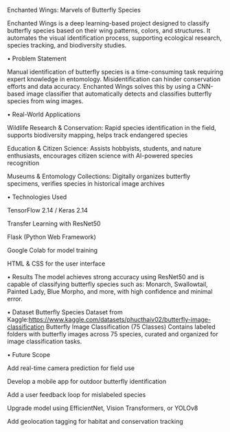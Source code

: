 Enchanted Wings: Marvels of Butterfly Species

Enchanted Wings is a deep learning-based project designed to classify butterfly species based on their wing patterns, colors, and structures. It automates the visual identification process, supporting ecological research, species tracking, and biodiversity studies.


• Problem Statement


Manual identification of butterfly species is a time-consuming task requiring expert knowledge in entomology. Misidentification can hinder conservation efforts and data accuracy. Enchanted Wings solves this by using a CNN-based image classifier that automatically detects and classifies butterfly species from wing images.


• Real-World Applications

Wildlife Research & Conservation: Rapid species identification in the field, supports biodiversity mapping, helps track endangered species

Education & Citizen Science: Assists hobbyists, students, and nature enthusiasts, encourages citizen science with AI-powered species recognition

Museums & Entomology Collections: Digitally organizes butterfly specimens, verifies species in historical image archives


• Technologies Used

TensorFlow 2.14 / Keras 2.14

Transfer Learning with ResNet50

Flask (Python Web Framework)

Google Colab for model training

HTML & CSS for the user interface


• Results
The model achieves strong accuracy using ResNet50 and is capable of classifying butterfly species such as: Monarch, Swallowtail, Painted Lady, Blue Morpho, and more, with high confidence and minimal error.

• Dataset
Butterfly Species Dataset from Kaggle:https://www.kaggle.com/datasets/phucthaiv02/butterfly-image-classification
Butterfly Image Classification (75 Classes)
Contains labeled folders with butterfly images across 75 species, curated and organized for image classification tasks.

• Future Scope

Add real-time camera prediction for field use

Develop a mobile app for outdoor butterfly identification

Add a user feedback loop for mislabeled species

Upgrade model using EfficientNet, Vision Transformers, or YOLOv8

Add geolocation tagging for habitat and conservation tracking



